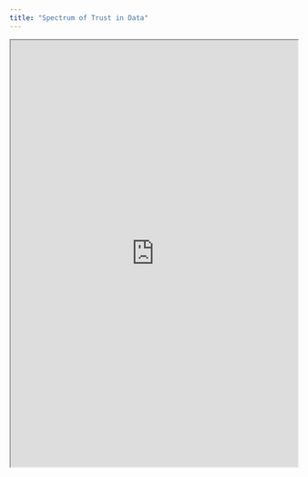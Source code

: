 ```yaml
---
title: "Spectrum of Trust in Data"
---
```



<iframe height="750" width="100%" src="https://ewelton.github.io/ktest/wiki.html#Spectrum%20of%20Trust%20in%20Data"></iframe>
